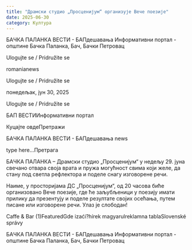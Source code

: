 ```yaml
---
title: "Драмски студио „Просценијум“ организује Вече поезије"
date: 2025-06-30
category: Култура
---
```


БАЧКА ПАЛАНКА ВЕСТИ - БАПдешавања Информативни портал - општине Бачка Паланка, Бач, Бачки Петровац

Ulogujte se / Pridružite se

romanianews

Ulogujte se / Pridružite se

понедељак, јун 30, 2025

Ulogujte se / Pridružite se

БАП ВЕСТИИнформативни портал

Куцајте овдеПретражи

БАЧКА ПАЛАНКА ВЕСТИ - БАПдешавања news

type here...Претрага

БАЧКА ПАЛАНКА – Драмски студио „Просценијум“ у недељу 29. јуна свечано отвара своја врата и пружа могућност свима који желе, да стану под светла рефлектора и поделе снагу изговорене речи.

Наиме, у просторијама ДС „Просценијум“, од 20 часова биће организовано Вече поезије, где ће заљубљеници у поезију имати прилику да презентују и поделе резултате својих осећања, путем писане или изговорене речи.
Улаз је слободан!

Caffe & Bar (1)FeaturedGde izaći?hírek magyarulreklamna tablaSlovenské správy

БАЧКА ПАЛАНКА ВЕСТИ - БАПдешавања Информативни портал - општине Бачка Паланка, Бач, Бачки Петровац
